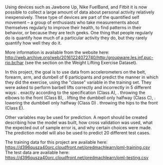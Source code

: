 Using devices such as Jawbone Up, Nike FuelBand, and Fitbit it is now possible to collect a large amount of data about personal activity relatively inexpensively. These type of devices are part of the quantified self movement – a group of enthusiasts who take measurements about themselves regularly to improve their health, to find patterns in their behavior, or because they are tech geeks. One thing that people regularly do is quantify how much of a particular activity they do, but they rarely quantify how well they do it. 

More information is available from the website here: http://web.archive.org/web/20161224072740/http:/groupware.les.inf.puc-rio.br/har (see the section on the Weight Lifting Exercise Dataset).

In this project, the goal is to use data from accelerometers on the belt, forearm, arm, and dumbell of 6 participants and predict the manner in which they did the exercise, using the "classe" variable in the training set. They were asked to perform barbell lifts correctly and incorrectly in 5 different ways: 
. exactly according to the specification (Class A),
. throwing the elbows to the front (Class B),
. lifting the dumbbell only halfway (Class C),
. lowering the dumbbell only halfway (Class D)
. throwing the hips to the front (Class E).

Other variables may be used for prediction. A report should be created describing how the model was built, how cross validation was used, what the expected out of sample error is, and why certain choices were made. The prediction model will also be used to predict 20 different test cases. 

The training data for this project are available here: 
https://d396qusza40orc.cloudfront.net/predmachlearn/pml-training.csv
The test data are available here:
https://d396qusza40orc.cloudfront.net/predmachlearn/pml-testing.csv
